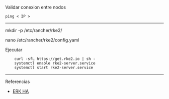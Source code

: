 Validar conexion entre nodos

```
ping < IP >
```

---

mkdir -p /etc/rancher/rke2/

nano /etc/rancher/rke2/config.yaml 


Ejecutar

```
    curl -sfL https://get.rke2.io | sh -
    systemctl enable rke2-server.service
    systemctl start rke2-server.service
```



---
Referencias
- [ERK HA](https://ranchermanager.docs.rancher.com/how-to-guides/new-user-guides/kubernetes-cluster-setup/rke2-for-rancher)